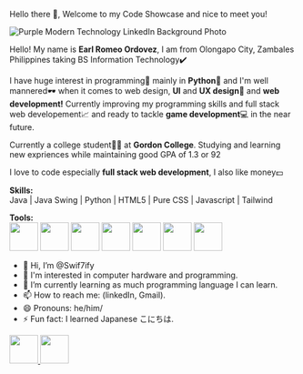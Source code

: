 Hello there 👋, Welcome to my Code Showcase and nice to meet you!

![Purple Modern Technology LinkedIn Background Photo](https://github.com/user-attachments/assets/888aeb1d-371c-4508-a46b-47a3990ecb3c)


Hello! My name is <strong>Earl Romeo Ordovez</strong>, I am from Olongapo City, Zambales Philippines taking BS Information Technology✔️

I have huge interest in programming📝 mainly in <strong>Python🐍</strong> and I'm well mannered🕶 when it comes to web design, <strong>UI</strong> and <strong>UX design</strong>📁 and <strong>web development!</strong> Currently improving my programming skills and full stack web developement📈 and ready to tackle <strong>game development</strong>💻 in the near future.

Currently a college student🧑‍🏫 at <strong>Gordon College</strong>. Studying and learning new expriences while maintaining good GPA of 1.3 or 92

I love to code especially <strong>full stack web development</strong>, I also like money💵

**Skills:**
<br>
Java | Java Swing | Python | HTML5 | Pure CSS | Javascript | Tailwind

**Tools:**
<br>
<img src="https://github.com/user-attachments/assets/cf44c374-0877-4fd0-92f3-dbd743f80f5d" width="50px" height="50px">
<img src="https://github.com/user-attachments/assets/57b04320-566c-4654-a75d-a1d66038f369" width="50px" height="50px">
<img src="https://github.com/user-attachments/assets/7f0f0c37-e86a-4800-bbec-bb2e443831c0" width="50px" height="50px">
<img src="https://github.com/user-attachments/assets/e89b795f-1bbe-43ee-b709-04d7ac2f026e" width="50px" height="50px">
<img src="https://github.com/user-attachments/assets/26b6575e-2e49-4e6b-81ad-8e3969ee70af" width="50px" height="50px">
<img src="https://github.com/user-attachments/assets/ff109e52-6704-405d-806c-fb5185ca38d6" width="50px" height="50px">
<img src="https://github.com/user-attachments/assets/33a5e491-d923-4094-a268-81a552686cb2" width="50px" height="50px">

- 👋 Hi, I’m @Swif7ify
- 👀 I'm interested in computer hardware and programming.
- 🌱 I’m currently learning as much programming language I can learn.
- 📫 How to reach me: (linkedIn, Gmail).
- 😄 Pronouns: he/him/
- ⚡ Fun fact: I learned Japanese こにちは.


<a href="https://github.com/Swif7ify">
  <img src="https://github.com/user-attachments/assets/d7854e37-b19c-4ef9-a413-070b4d5756fa" width="50px" height="50px">
</a>
<a href="www.linkedin.com/in/earl-romeo-ordovez-a73a36322">
  <img src="https://github.com/user-attachments/assets/dfa2093a-d145-4312-aef1-3f03cf754349" width="50px" height="50px">
</a>

